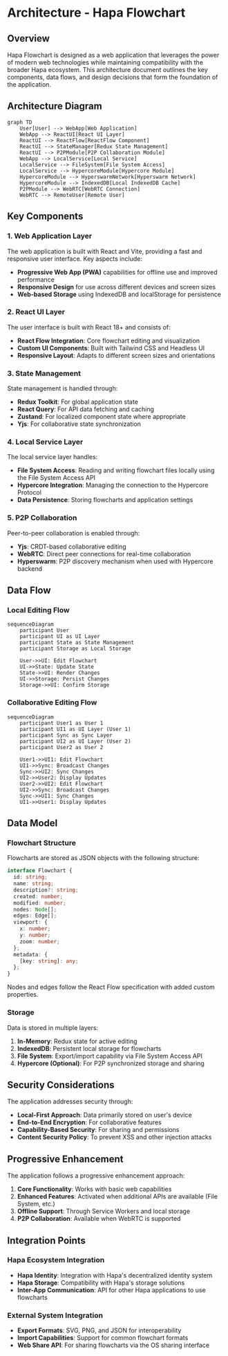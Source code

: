 # Architecture - Hapa Flowchart

## Overview

Hapa Flowchart is designed as a web application that leverages the power of modern web technologies while maintaining compatibility with the broader Hapa ecosystem. This architecture document outlines the key components, data flows, and design decisions that form the foundation of the application.

## Architecture Diagram

```mermaid
graph TD
    User[User] --> WebApp[Web Application]
    WebApp --> ReactUI[React UI Layer]
    ReactUI --> ReactFlow[ReactFlow Component]
    ReactUI --> StateManager[Redux State Management]
    ReactUI --> P2PModule[P2P Collaboration Module]
    WebApp --> LocalService[Local Service]
    LocalService --> FileSystem[File System Access]
    LocalService --> HypercoreModule[Hypercore Module]
    HypercoreModule --> HyperswarmNetwork[Hyperswarm Network]
    HypercoreModule --> IndexedDB[Local IndexedDB Cache]
    P2PModule --> WebRTC[WebRTC Connection]
    WebRTC --> RemoteUser[Remote User]
```

## Key Components

### 1. Web Application Layer

The web application is built with React and Vite, providing a fast and responsive user interface. Key aspects include:

- **Progressive Web App (PWA)** capabilities for offline use and improved performance
- **Responsive Design** for use across different devices and screen sizes
- **Web-based Storage** using IndexedDB and localStorage for persistence

### 2. React UI Layer

The user interface is built with React 18+ and consists of:

- **React Flow Integration**: Core flowchart editing and visualization
- **Custom UI Components**: Built with Tailwind CSS and Headless UI
- **Responsive Layout**: Adapts to different screen sizes and orientations

### 3. State Management

State management is handled through:

- **Redux Toolkit**: For global application state
- **React Query**: For API data fetching and caching
- **Zustand**: For localized component state where appropriate
- **Yjs**: For collaborative state synchronization

### 4. Local Service Layer

The local service layer handles:

- **File System Access**: Reading and writing flowchart files locally using the File System Access API
- **Hypercore Integration**: Managing the connection to the Hypercore Protocol
- **Data Persistence**: Storing flowcharts and application settings

### 5. P2P Collaboration

Peer-to-peer collaboration is enabled through:

- **Yjs**: CRDT-based collaborative editing
- **WebRTC**: Direct peer connections for real-time collaboration
- **Hyperswarm**: P2P discovery mechanism when used with Hypercore backend

## Data Flow

### Local Editing Flow

```mermaid
sequenceDiagram
    participant User
    participant UI as UI Layer
    participant State as State Management
    participant Storage as Local Storage
    
    User->>UI: Edit Flowchart
    UI->>State: Update State
    State->>UI: Render Changes
    UI->>Storage: Persist Changes
    Storage->>UI: Confirm Storage
```

### Collaborative Editing Flow

```mermaid
sequenceDiagram
    participant User1 as User 1
    participant UI1 as UI Layer (User 1)
    participant Sync as Sync Layer
    participant UI2 as UI Layer (User 2)
    participant User2 as User 2
    
    User1->>UI1: Edit Flowchart
    UI1->>Sync: Broadcast Changes
    Sync->>UI2: Sync Changes
    UI2->>User2: Display Updates
    User2->>UI2: Edit Flowchart
    UI2->>Sync: Broadcast Changes
    Sync->>UI1: Sync Changes
    UI1->>User1: Display Updates
```

## Data Model

### Flowchart Structure

Flowcharts are stored as JSON objects with the following structure:

```typescript
interface Flowchart {
  id: string;
  name: string;
  description?: string;
  created: number;
  modified: number;
  nodes: Node[];
  edges: Edge[];
  viewport: {
    x: number;
    y: number;
    zoom: number;
  };
  metadata: {
    [key: string]: any;
  };
}
```

Nodes and edges follow the React Flow specification with added custom properties.

### Storage

Data is stored in multiple layers:

1. **In-Memory**: Redux state for active editing
2. **IndexedDB**: Persistent local storage for flowcharts
3. **File System**: Export/import capability via File System Access API
4. **Hypercore (Optional)**: For P2P synchronized storage and sharing

## Security Considerations

The application addresses security through:

- **Local-First Approach**: Data primarily stored on user's device
- **End-to-End Encryption**: For collaborative features
- **Capability-Based Security**: For sharing and permissions
- **Content Security Policy**: To prevent XSS and other injection attacks

## Progressive Enhancement

The application follows a progressive enhancement approach:

1. **Core Functionality**: Works with basic web capabilities
2. **Enhanced Features**: Activated when additional APIs are available (File System, etc.)
3. **Offline Support**: Through Service Workers and local storage
4. **P2P Collaboration**: Available when WebRTC is supported

## Integration Points

### Hapa Ecosystem Integration

- **Hapa Identity**: Integration with Hapa's decentralized identity system
- **Hapa Storage**: Compatibility with Hapa's storage solutions
- **Inter-App Communication**: API for other Hapa applications to use flowcharts

### External System Integration

- **Export Formats**: SVG, PNG, and JSON for interoperability
- **Import Capabilities**: Support for common flowchart formats
- **Web Share API**: For sharing flowcharts via the OS sharing interface 